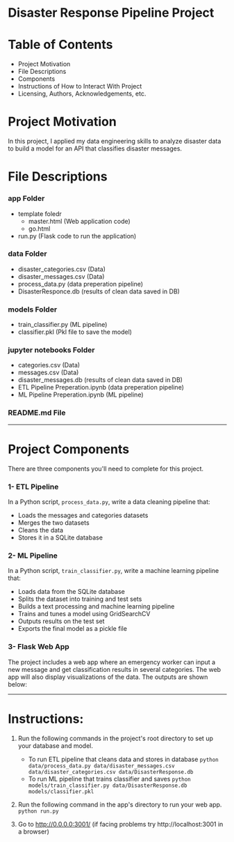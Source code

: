 # Disaster Response Pipeline Project

# Table of Contents
- Project Motivation
- File Descriptions
- Components
- Instructions of How to Interact With Project
- Licensing, Authors, Acknowledgements, etc.

# Project Motivation
In this project, I applied my data engineering skills to analyze disaster data to build a model for an API that classifies disaster messages.

# File Descriptions

### app Folder

- template foledr
  - master.html (Web application code)
  - go.html
- run.py (Flask code to run the application)

### data Folder

- disaster_categories.csv (Data)
- disaster_messages.csv (Data)
- process_data.py (data preperation pipeline)
- DisasterResponce.db (results of clean data saved in DB)

### models Folder

- train_classifier.py (ML pipeline)
- classifier.pkl (Pkl file to save the model)

### jupyter notebooks Folder
- categories.csv (Data)
- messages.csv (Data)
- disaster_messages.db (results of clean data saved in DB)
- ETL Pipeline Preperation.ipynb (data preperation pipeline)
- ML Pipeline Preperation.ipynb (ML pipeline)
  

### README.md File

___

# Project Components
There are three components you'll need to complete for this project.

### 1- ETL Pipeline
In a Python script, `process_data.py`, write a data cleaning pipeline that:

- Loads the messages and categories datasets
- Merges the two datasets
- Cleans the data
- Stores it in a SQLite database
  
### 2- ML Pipeline
In a Python script, `train_classifier.py`, write a machine learning pipeline that:

- Loads data from the SQLite database
- Splits the dataset into training and test sets
- Builds a text processing and machine learning pipeline
- Trains and tunes a model using GridSearchCV
- Outputs results on the test set
- Exports the final model as a pickle file

### 3- Flask Web App
The project includes a web app where an emergency worker can input a new message and get classification results in several categories. The web app will also display visualizations of the data. The outputs are shown below:


___


# Instructions:
1. Run the following commands in the project's root directory to set up your database and model.

    - To run ETL pipeline that cleans data and stores in database
        `python data/process_data.py data/disaster_messages.csv data/disaster_categories.csv data/DisasterResponse.db`
    - To run ML pipeline that trains classifier and saves
        `python models/train_classifier.py data/DisasterResponse.db models/classifier.pkl`

2. Run the following command in the app's directory to run your web app.
    `python run.py`

3. Go to http://0.0.0.0:3001/ (if facing problems try http://localhost:3001 in a browser)
